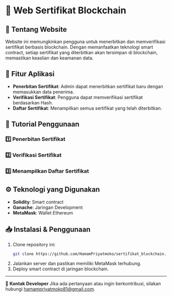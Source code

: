 # 📜 Web Sertifikat Blockchain

## 📌 Tentang Website
Website ini memungkinkan pengguna untuk menerbitkan dan memverifikasi sertifikat berbasis blockchain. Dengan memanfaatkan teknologi smart contract, setiap sertifikat yang diterbitkan akan tersimpan di blockchain, memastikan keaslian dan keamanan data.

## 🚀 Fitur Aplikasi
- **Penerbitan Sertifikat**: Admin dapat menerbitkan sertifikat baru dengan memasukkan data penerima.
- **Verifikasi Sertifikat**: Pengguna dapat memverifikasi sertifikat berdasarkan Hash.
- **Daftar Sertifikat**: Menampilkan semua sertifikat yang telah diterbitkan.

## 🎥 Tutorial Penggunaan

### 1️⃣ Penerbitan Sertifikat

### 2️⃣ Verifikasi Sertifikat

### 3️⃣ Menampilkan Daftar Sertifikat

## ⚙️ Teknologi yang Digunakan
- **Solidity**: Smart contract
- **Ganache**: Jaringan Development
- **MetaMask**: Wallet Ethereum

## 📥 Instalasi & Penggunaan
1. Clone repository ini:
   ```sh
   git clone https://github.com/HamamPriyatmoko/sertifikat_blockchain.git
   ```
2. Jalankan server dan pastikan memiliki MetaMask terhubung.
3. Deploy smart contract di jaringan blockchain.
---

📧 **Kontak Developer**
Jika ada pertanyaan atau ingin berkontribusi, silakan hubungi [hamampriyatmoko81@gmail.com](mailto:hamampriyatmoko81@gmail.com).

